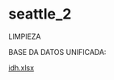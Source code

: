 # seattle_2


LIMPIEZA

BASE DA DATOS UNIFICADA:



[idh.xlsx](https://github.com/taiyonoJoel/seattle_2/files/9889511/idh.xlsx)


